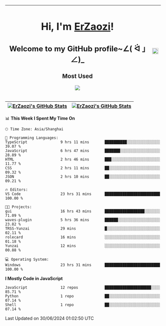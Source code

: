 |<h1>Hi, I'm <a href="https://github.com/erzaozi">ErZaozi</a>! </h1><h2>Welcome to my GitHub profile~∠( ᐛ 」∠)_</h2><p><h3>Most Used</h3><img src="https://skillicons.dev/icons?i=github,vscode,visualstudio,ubuntu,postman,pycharm,webstorm,git,docker"></p>|<img decoding="async" align=center src="https://cdn.jsdelivr.net/gh/erzaozi/erzaozi/image.gif" width="100%">|
| ----- | ----- |

| <a href="https://github.com/erzaozi"><img align="center" src="https://github-readme-stats.vercel.app/api/top-langs/?username=erzaozi&title_color=44cef6&text_color=4b5cc4&icon_color=2bbc8a&bg_color=white&langs_count=4&hide_border=true" alt="ErZaozi's GitHub Stats" /></a> | <a href="https://github.com/erzaozi"><img align="center" src="https://github-readme-stats.vercel.app/api?username=erzaozi&show_icons=true&line_height=27&count_private=true&title_color=44cef6&text_color=4b5cc4&icon_color=2bbc8a&bg_color=white&hide_border=true" alt="ErZaozi's GitHub Stats" /></a> |
| ----- | ----- |
<!--START_SECTION:waka-->
📊 **This Week I Spent My Time On** 

```text
🕑︎ Time Zone: Asia/Shanghai

💬 Programming Languages: 
TypeScript               9 hrs 11 mins       ██████████░░░░░░░░░░░░░░░   39.07 % 
JavaScript               6 hrs 47 mins       ███████░░░░░░░░░░░░░░░░░░   28.89 % 
HTML                     2 hrs 46 mins       ███░░░░░░░░░░░░░░░░░░░░░░   11.77 % 
CSS                      2 hrs 11 mins       ██░░░░░░░░░░░░░░░░░░░░░░░   09.32 % 
JSON                     2 hrs 10 mins       ██░░░░░░░░░░░░░░░░░░░░░░░   09.21 % 

🔥 Editors: 
VS Code                  23 hrs 31 mins      █████████████████████████   100.00 % 

🐱‍💻 Projects: 
gui                      16 hrs 43 mins      ██████████████████░░░░░░░   71.09 % 
waves-plugin             5 hrs 36 mins       ██████░░░░░░░░░░░░░░░░░░░   23.82 % 
TRSS-Yunzai              29 mins             █░░░░░░░░░░░░░░░░░░░░░░░░   02.11 % 
rolecard                 16 mins             ░░░░░░░░░░░░░░░░░░░░░░░░░   01.18 % 
Yunzai                   12 mins             ░░░░░░░░░░░░░░░░░░░░░░░░░   00.88 % 

💻 Operating System: 
Windows                  23 hrs 31 mins      █████████████████████████   100.00 % 
```

**I Mostly Code in JavaScript** 

```text
JavaScript               12 repos            █████████████████████░░░░   85.71 % 
Python                   1 repo              ██░░░░░░░░░░░░░░░░░░░░░░░   07.14 % 
Shell                    1 repo              ██░░░░░░░░░░░░░░░░░░░░░░░   07.14 % 
```




 Last Updated on 30/06/2024 01:02:50 UTC
<!--END_SECTION:waka-->
